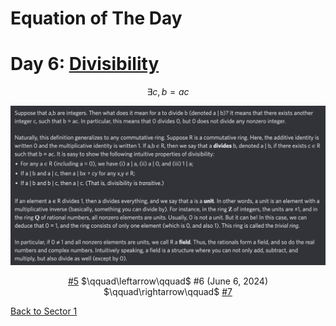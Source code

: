 # Equation of The Day

# Day 6: [Divisibility](https://en.wikipedia.org/wiki/Divisibility_(ring_theory))

$$\exists c,b=ac$$

<picture><img alt="Day 6" src="0006.png"></picture>

<center><a href="0005.html">#5</a> $\qquad\leftarrow\qquad$ #6 (June 6, 2024) $\qquad\rightarrow\qquad$ <a href="0007.html">#7</a></center>

[Back to Sector 1](../0-63.md)

<script src="https://utteranc.es/client.js" repo="12AbBa/eotd" issue-term="pathname" theme="github-light" crossorigin="anonymous" async> </script>